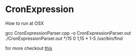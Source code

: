 # CronExpression

How to run at OSX

gcc CronExpressionParser.cpp -o CronExpressionParser.out </br>
./CronExpressionParser.out */15 0 1,15 * 1-5 /usr/bin/find

for more checkout [this](https://stackoverflow.com/questions/221185/how-can-i-compile-and-run-c-c-code-in-a-unix-console-mac-terminal)

